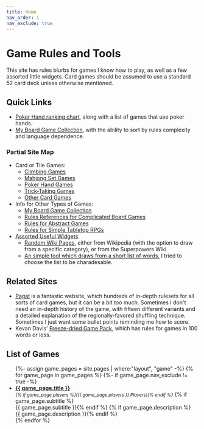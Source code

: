 ```yaml
---
title: Home
nav_order: 1
nav_exclude: true
---
```


# Game Rules and Tools

This site has 
rules blurbs for games
I know how to play,
as well as a few assorted little widgets.
Card games should be assumed to use a standard 52 card deck unless otherwise mentioned. 

## Quick Links

- [Poker Hand ranking chart](rules/category-poker), along with a list of games that use poker hands.
- [My Board Game Collection](ref/bgcollection.html), with the ability to sort by rules complexity and language dependence.


### Partial Site Map

- Card or Tile Games:
    - [Climbing Games](rules/category-climbing.html)
    - [Mahjong Set Games](rules/category-mahjong.html)
    - [Poker Hand Games](rules/category-poker.html)
    - [Trick-Taking Games](rules/category-tricktaking.html)
    - [Other Card Games](rules/category-othercards.html)
- Info for Other Types of Games:
    - [My Board Game Collection](ref/bgcollection.html)
    - [Rules References for Complicated Board Games](ref/rules-references.html)
    - [Rules for Abstract Games](rules/category-abstract.html)
    - [Rules for Simple Tabletop RPGs](rules/category-rpg.html)
- [Assorted Useful Widgets](tools/):
    - [Random Wiki Pages](tools/randomwiki.html), either from Wikipedia (with the option to draw from a specific category), or from the Superpowers Wiki 
    - [An simple tool which draws from a short list of words.](tools/randomwords.html) I tried to choose the list to be charadesable.


## Related Sites

- [Pagat](https://www.pagat.com/) is a fantastic website, which hundreds of in-depth rulesets for all sorts of card games, but it can be a bit *too* much. Sometimes I don't need  an in-depth history of the game, with fifteen different variants and a detailed explanation of the regionally-favored shuffling technique. Sometimes I just want some bullet points reminding me how to score.
- Kevan Davis' [Freeze-dried Game Pack](https://kevan.org/fdgp/index.php), which has rules for games in 100 words or less.



## List of Games

<ul>
{%- assign game_pages = site.pages   |   where:"layout", "game" -%}
{% for game_page in game_pages %}
{%- if game_page.nav_exclude != true -%}
<li>
    <b><a href="{{ game_page.url | absolute_url }}">{{ game_page.title }}</a></b>
    <small style="display: inline-block;"><i>{% if game_page.players %}({{ game_page.players }} Players){% endif %}</small></i>
    {% if game_page.subtitle %}<br>{{ game_page.subtitle }}{% endif %}
    {% if game_page.description %}<br>{{ game_page.description }}{% endif %}
</li>
{% endfor %}
</ul>

